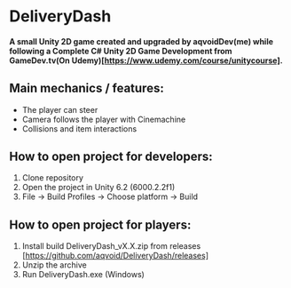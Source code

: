 # DeliveryDash
#### A small Unity 2D game created and upgraded by aqvoidDev(me) while following a Complete C# Unity 2D Game Development from GameDev.tv(On Udemy)[https://www.udemy.com/course/unitycourse].

## Main mechanics / features:
- The player can steer
- Camera follows the player with Cinemachine
- Collisions and item interactions

## How to open project for developers:
1. Clone repository
2. Open the project in Unity 6.2 (6000.2.2f1)
3. File -> Build Profiles -> Choose platform -> Build

## How to open project for players:
1. Install build DeliveryDash_vX.X.zip from releases [https://github.com/aqvoid/DeliveryDash/releases]
2. Unzip the archive
3. Run DeliveryDash.exe (Windows)
